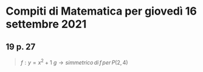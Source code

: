# Compiti di Matematica per giovedì 16 settembre 2021

## 19 p. 27

> $f:y=x^2+1$
> $g\to simmetrico\,di\,f\,per\,P(2,4)$

$$
$$
<!--stackedit_data:
eyJoaXN0b3J5IjpbLTE0MjgyNDgzNDUsLTIwODg3NDY2MTJdfQ
==
-->